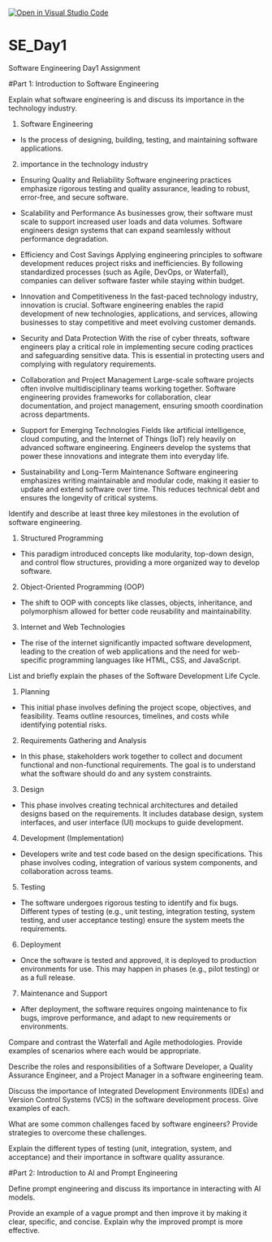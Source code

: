 [![Open in Visual Studio Code](https://classroom.github.com/assets/open-in-vscode-2e0aaae1b6195c2367325f4f02e2d04e9abb55f0b24a779b69b11b9e10269abc.svg)](https://classroom.github.com/online_ide?assignment_repo_id=18411786&assignment_repo_type=AssignmentRepo)
# SE_Day1
Software Engineering Day1 Assignment

#Part 1: Introduction to Software Engineering

Explain what software engineering is and discuss its importance in the technology industry.
1. Software Engineering
- Is the process of designing, building, testing, and maintaining software applications.

2. importance in the technology industry
- Ensuring Quality and Reliability
Software engineering practices emphasize rigorous testing and quality assurance, leading to robust, error-free, and secure software.

- Scalability and Performance
As businesses grow, their software must scale to support increased user loads and data volumes. Software engineers design systems that can expand seamlessly without performance degradation.

- Efficiency and Cost Savings
Applying engineering principles to software development reduces project risks and inefficiencies. By following standardized processes (such as Agile, DevOps, or Waterfall), companies can deliver software faster while staying within budget.

- Innovation and Competitiveness
In the fast-paced technology industry, innovation is crucial. Software engineering enables the rapid development of new technologies, applications, and services, allowing businesses to stay competitive and meet evolving customer demands.

- Security and Data Protection
With the rise of cyber threats, software engineers play a critical role in implementing secure coding practices and safeguarding sensitive data. This is essential in protecting users and complying with regulatory requirements.

- Collaboration and Project Management
Large-scale software projects often involve multidisciplinary teams working together. Software engineering provides frameworks for collaboration, clear documentation, and project management, ensuring smooth coordination across departments.

- Support for Emerging Technologies
Fields like artificial intelligence, cloud computing, and the Internet of Things (IoT) rely heavily on advanced software engineering. Engineers develop the systems that power these innovations and integrate them into everyday life.

- Sustainability and Long-Term Maintenance
Software engineering emphasizes writing maintainable and modular code, making it easier to update and extend software over time. This reduces technical debt and ensures the longevity of critical systems.

Identify and describe at least three key milestones in the evolution of software engineering.
1. Structured Programming
- This paradigm introduced concepts like modularity, top-down design, and control flow structures, providing a more organized way to develop software.

2. Object-Oriented Programming (OOP)
- The shift to OOP with concepts like classes, objects, inheritance, and polymorphism allowed for better code reusability and maintainability. 

3. Internet and Web Technologies
- The rise of the internet significantly impacted software development, leading to the creation of web applications and the need for web-specific programming languages like HTML, CSS, and JavaScript.


List and briefly explain the phases of the Software Development Life Cycle.
1. Planning
- This initial phase involves defining the project scope, objectives, and feasibility. Teams outline resources, timelines, and costs while identifying potential risks.

2. Requirements Gathering and Analysis
- In this phase, stakeholders work together to collect and document functional and non-functional requirements. The goal is to understand what the software should do and any system constraints.

3. Design
- This phase involves creating technical architectures and detailed designs based on the requirements. It includes database design, system interfaces, and user interface (UI) mockups to guide development.

4. Development (Implementation)
- Developers write and test code based on the design specifications. This phase involves coding, integration of various system components, and collaboration across teams.

5. Testing
- The software undergoes rigorous testing to identify and fix bugs. Different types of testing (e.g., unit testing, integration testing, system testing, and user acceptance testing) ensure the system meets the requirements.

6. Deployment
- Once the software is tested and approved, it is deployed to production environments for use. This may happen in phases (e.g., pilot testing) or as a full release.

7. Maintenance and Support
- After deployment, the software requires ongoing maintenance to fix bugs, improve performance, and adapt to new requirements or environments.

Compare and contrast the Waterfall and Agile methodologies. Provide examples of scenarios where each would be appropriate.


Describe the roles and responsibilities of a Software Developer, a Quality Assurance Engineer, and a Project Manager in a software engineering team.


Discuss the importance of Integrated Development Environments (IDEs) and Version Control Systems (VCS) in the software development process. Give examples of each.


What are some common challenges faced by software engineers? Provide strategies to overcome these challenges.


Explain the different types of testing (unit, integration, system, and acceptance) and their importance in software quality assurance.


#Part 2: Introduction to AI and Prompt Engineering


Define prompt engineering and discuss its importance in interacting with AI models.


Provide an example of a vague prompt and then improve it by making it clear, specific, and concise. Explain why the improved prompt is more effective.
